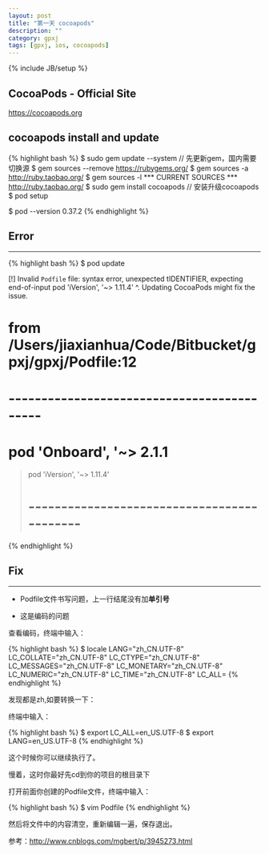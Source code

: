 ```yaml
---
layout: post
title: "第一天 cocoapods"
description: ""
category: gpxj
tags: [gpxj, ios, cocoapods]
---
```

{% include JB/setup %}

## CocoaPods - Official Site
<https://cocoapods.org>

## cocoapods install and update

{% highlight bash %}
$ sudo gem update --system // 先更新gem，国内需要切换源
$ gem sources --remove https://rubygems.org/
$ gem sources -a http://ruby.taobao.org/
$ gem sources -l
\*\*\* CURRENT SOURCES \*\*\*
http://ruby.taobao.org/
$ sudo gem install cocoapods // 安装升级cocoapods
$ pod setup

$ pod --version
0.37.2
{% endhighlight %}

## Error
---

{% highlight bash %}
$ pod update

[!] Invalid `Podfile` file: syntax error, unexpected tIDENTIFIER, expecting end-of-input
pod 'iVersion', '~> 1.11.4'
             ^. Updating CocoaPods might fix the issue.

 #  from /Users/jiaxianhua/Code/Bitbucket/gpxj/gpxj/Podfile:12
 #  -------------------------------------------
 #  pod 'Onboard', '~> 2.1.1
 >  pod 'iVersion', '~> 1.11.4'
 >   #  -------------------------------------------
{% endhighlight %}

## Fix
---

* Podfile文件书写问题，上一行结尾没有加**单引号**

* 这是编码的问题

查看编码，终端中输入：

{% highlight bash %}
$ locale
LANG="zh_CN.UTF-8"
LC_COLLATE="zh_CN.UTF-8"
LC_CTYPE="zh_CN.UTF-8"
LC_MESSAGES="zh_CN.UTF-8"
LC_MONETARY="zh_CN.UTF-8"
LC_NUMERIC="zh_CN.UTF-8"
LC_TIME="zh_CN.UTF-8"
LC_ALL=
{% endhighlight %}

发现都是zh,如要转换一下：

终端中输入：

{% highlight bash %}
$ export LC_ALL=en_US.UTF-8
$ export LANG=en_US.UTF-8
{% endhighlight %}

这个时候你可以继续执行了。

慢着，这时你最好先cd到你的项目的根目录下

打开前面你创建的Podfile文件，终端中输入：

{% highlight bash %}
$ vim Podfile
{% endhighlight %}

然后将文件中的内容清空，重新编辑一遍，保存退出。

参考：<http://www.cnblogs.com/mgbert/p/3945273.html>
